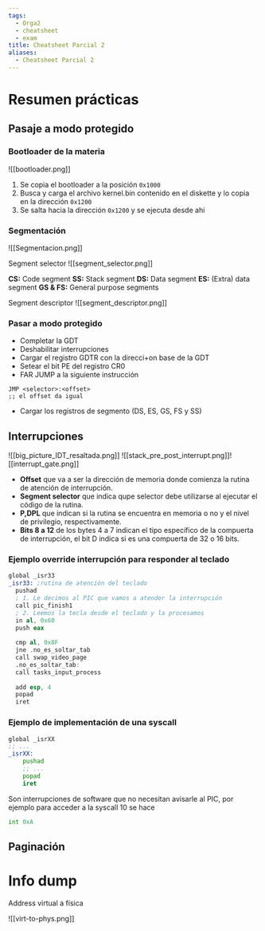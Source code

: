 ```yaml
---
tags:
  - Orga2
  - cheatsheet
  - exam
title: Cheatsheet Parcial 2
aliases:
  - Cheatsheet Parcial 2
---
```

# Resumen prácticas

## Pasaje a modo protegido

### Bootloader de la materia
![[bootloader.png]]
1. Se copia el bootloader a la posición `0x1000` 
2. Busca y carga el archivo kernel.bin contenido en el diskette y lo copia en la dirección `0x1200` 
3. Se salta hacia la dirección `0x1200` y se ejecuta desde ahi


### Segmentación

![[Segmentacion.png]]

Segment selector
![[segment_selector.png]]

**CS:** Code segment
**SS:** Stack segment
**DS:** Data segment
**ES:** (Extra) data segment
**GS & FS:** General purpose segments

Segment descriptor
![[segment_descriptor.png]]

### Pasar a modo protegido

- Completar la GDT 
- Deshabilitar interrupciones 
- Cargar el registro GDTR con la direcci+on base de la GDT 
- Setear el bit PE del registro CR0 
- FAR JUMP a la siguiente instrucción
```x86
JMP <selector>:<offset>
;; el offset da igual
```
- Cargar los registros de segmento (DS, ES, GS, FS y SS)

## Interrupciones
![[big_picture_IDT_resaltada.png]]
![[stack_pre_post_interrupt.png]]![[interrupt_gate.png]]

- **Offset** que va a ser la dirección de memoria donde comienza la rutina de atención de interrupción. 
- **Segment selector** que indica qupe selector debe utilizarse al ejecutar el código de la rutina. 
- **P,DPL** que indican si la rutina se encuentra en memoria o no y el nivel de privilegio, respectivamente. 
- **Bits 8 a 12** de los bytes 4 a 7 indican el tipo específico de la compuerta de interrupción, el bit D indica si es una compuerta de 32 o 16 bits.


### Ejemplo override interrupción para responder al teclado

```asm {10-14}
global _isr33
_isr33: ;rutina de atención del teclado
  pushad
  ; 1. Le decimos al PIC que vamos a atender la interrupción
  call pic_finish1
  ; 2. Leemos la tecla desde el teclado y la procesamos
  in al, 0x60
  push eax
  
  cmp al, 0x8F
  jne .no_es_soltar_tab
  call swap_video_page
  .no_es_soltar_tab:
  call tasks_input_process
  
  add esp, 4
  popad
  iret
```

### Ejemplo de implementación de una syscall

```asm
global _isrXX 
;; ... 
_isrXX: 
	pushad 
	;; ... 
	popad 
	iret
```

Son interrupciones de software que no necesitan avisarle al PIC, por ejemplo para acceder a la syscall 10 se hace
```asm
int 0xA
```


## Paginación




# Info dump

Address virtual a física

![[virt-to-phys.png]]